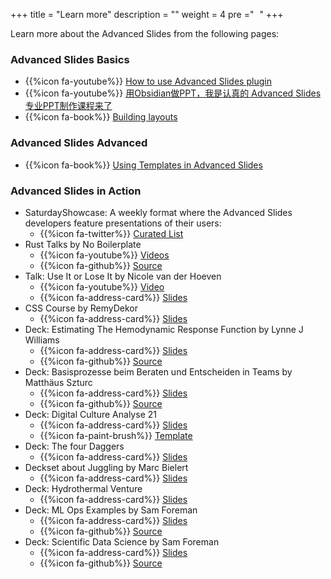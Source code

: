 +++
title = "Learn more"
description = ""
weight = 4
pre ="<i class='fa fa-leanpub' style='margin-right:5px' ></i> "
+++

Learn more about the Advanced Slides from the following pages:

### Advanced Slides Basics

- {{%icon fa-youtube%}} [How to use Advanced Slides plugin](https://www.youtube.com/watch?v=LtBK_iNcVEQ)
- {{%icon fa-youtube%}} [用Obsidian做PPT，我是认真的 Advanced Slides 专业PPT制作课程来了](https://www.bilibili.com/video/BV1kF411F7Pc)
- {{%icon fa-book%}} [Building layouts](https://forum.obsidian.md/t/advanced-slides-snippets-showcases/29529/2?u=mszturc)

### Advanced Slides Advanced

- {{%icon fa-book%}} [Using Templates in Advanced Slides](https://github.com/MSzturc/advanced-slides-consult-template)

### Advanced Slides in Action
- SaturdayShowcase: A weekly format where the Advanced Slides developers feature presentations of their users:
    - {{%icon fa-twitter%}} [Curated List](https://twitter.com/search?q=%23SaturdayShowcase%20%40AdvancedSlides&src=typed_query&f=live)
- Rust Talks by No Boilerplate
    - {{%icon fa-youtube%}} [Videos](https://www.youtube.com/watch?v=IA4q0lzmyfM&list=PLZaoyhMXgBzoM9bfb5pyUOT3zjnaDdSEP)
    - {{%icon fa-github%}} [Source](https://github.com/0atman/noboilerplate/tree/main/scripts)
- Talk: Use It or Lose It by Nicole van der Hoeven
    - {{%icon fa-youtube%}} [Video](https://www.youtube.com/watch?v=SMNSUs6ffnE)
    - {{%icon fa-address-card%}} [Slides](https://slides.nicolevanderhoeven.com/2022-use-it-or-lose-it/)
- CSS Course by RemyDekor
    - {{%icon fa-address-card%}} [Slides](https://htmlpreview.github.io/?https://github.com/RemyDekor/CSS-course-beginner/blob/main/index.html#/)
- Deck: Estimating The Hemodynamic Response Function by Lynne J Williams
    - {{%icon fa-address-card%}} [Slides](https://lynnejwilliams.io/hrf_estimation/)
    - {{%icon fa-github%}} [Source](https://raw.githubusercontent.com/MSzturc/hrf_estimation/main/hrf_estimation.md)
- Deck: Basisprozesse beim Beraten und Entscheiden in Teams by Matthäus Szturc
    - {{%icon fa-address-card%}} [Slides](https://mszturc.github.io/obsidian-advanced-slides/examples/consult)
    - {{%icon fa-github%}} [Source](https://raw.githubusercontent.com/MSzturc/advanced-slides-consult-template/main/Presentation.md)
- Deck: Digital Culture Analyse 21
    - {{%icon fa-address-card%}} [Slides](https://digitalculture2122.github.io/)
    - {{%icon fa-paint-brush%}} [Template](https://forum.obsidian.md/t/advanced-slides-snippets-showcases/29529/2?u=mszturc)
- Deck: The four Daggers
    - {{%icon fa-address-card%}} [Slides](https://o-oayda.github.io/four-daggers-presentation/)
- Deckset about Juggling by Marc Bielert
    - {{%icon fa-address-card%}} [Slides](https://abhuva.github.io/presentations/#/)
- Deck: Hydrothermal Venture
    - {{%icon fa-address-card%}} [Slides](https://zxspectrummy.github.io/vent-map/#/)
- Deck: ML Ops Examples by Sam Foreman
    - {{%icon fa-address-card%}} [Slides](https://saforem2.github.io/mlops/#/)
    - {{%icon fa-github%}} [Source](https://raw.githubusercontent.com/saforem2/mlops/main/slides.md)
- Deck: Scientific Data Science by Sam Foreman
    - {{%icon fa-address-card%}} [Slides](https://saforem2.github.io/anl-job-talk/#/)
    - {{%icon fa-github%}} [Source](https://raw.githubusercontent.com/saforem2/anl-job-talk/main/slides.md)
